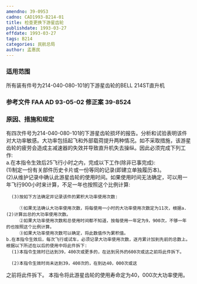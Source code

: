 ```yaml
---
amendno: 39-0953  
cadno: CAD1993-B214-01  
title: 检查更换下游星齿轮  
publishdate: 1993-03-27  
effdate: 1993-03-27  
tags: B214  
categories: 民航总局  
author: 孟惠民  
---
```

  
### 适用范围  
所有装有件号为214-040-080-101的下游星齿轮的BELL 214ST直升机  
  
<!--more-->  
### 参考文件    FAA AD 93-05-02 修正案 39-8524  
  
### 原因、措施和规定  
有四次件号为214-040-080-101的下游星齿轮损坏的报告。分析和试验表明该件对大功率敏感。大功率包括起飞和外部载荷提升两种情况。如不采取措施，该游星齿轮的疲劳会造成主减速器的失效并导致直升机失去操纵。因此必须完成下列工作:  
    a.在本指令生效后25飞行小时之内，完成以下工作(除非已事完成):  
      (1)制定一份有关部件历史卡片或一份等同的记录(即建立单独履历本)。  
      (2)从维护记录中确认此游星齿轮的使用时间。如果使用时间无法确定，可以用一年飞行900小时来计算，不足一年也按照这个比例计算:  
  
      (3)按如下方法确定并记录该件的累积大功率使用次数:  
  
         ①如果无法确认大功率使用次数，将每使用一小时的大功率使用次数定为11次，根据a.(2)计算出总的大功率使用次数。  
         ②如果大功率使用次数和总使用时间都不知道，按每使用一年定为9，900次，不够一年的也按照这个比例计算。  
         ③如果大功率使用次数可以确定，将此数值作为累积值。  
    b.在本指令生效后，每次飞行或试车，必须记录大功率使用次数，逐月累计加到先前的总数上。根据以下所述在以后的使用中将此件拆下:  
      (1)本指令生效时已达到39，400次或更多的，在达到另外的600次或这之前将此件拆下。  
  
      (2)本指令生效时尚未达到39，400次的，在到达40，000次或这  
之前将此件拆下。     本指令将此游星齿轮的使用寿命定为40，000次大功率使用。  
